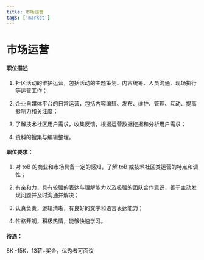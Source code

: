 ```yaml
---
title: 市场运营
tags: ['market']
---
```


# 市场运营

#### 职位描述

1. 社区活动的维护运营，包括活动的主题策划、内容统筹、人员沟通、现场执行等运营工作；

2. 企业自媒体平台的日常运营，包括内容编辑、发布、维护、管理、互动、提高影响力和关注度；

3. 了解技术社区用户需求，收集反馈，根据运营数据挖掘和分析用户需求；

4. 资料的搜集与编辑整理。

#### 职位要求：
1. 对 toB 的商业和市场具备一定的感知，了解 toB 或技术社区类运营的特点和调性；

2. 有亲和力，具有较强的表达与理解能力以及极强的团队合作意识，善于主动发现问题并及时沟通并解决；

3. 认真负责，逻辑清晰，有良好的文字和语言表达能力；

4. 性格开朗，积极热情，能够快速学习。

#### 待遇：

8K -15K，13薪+奖金，优秀者可面议
